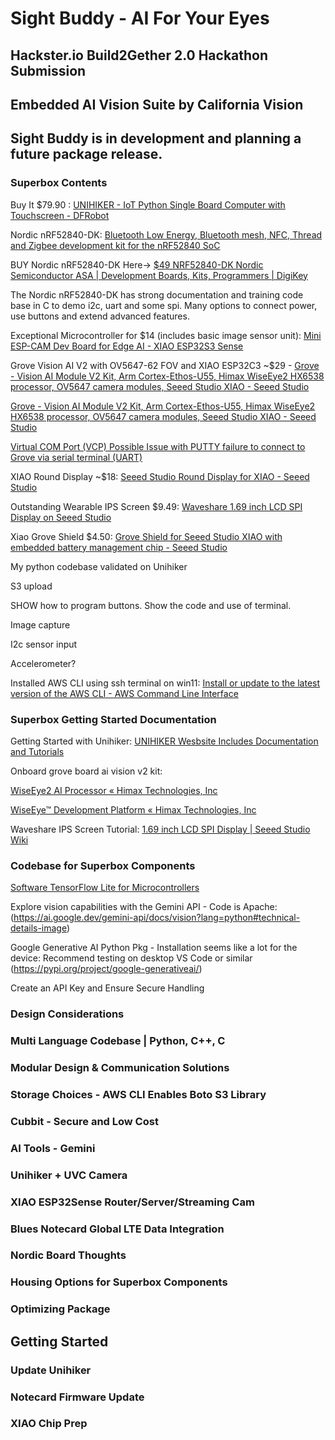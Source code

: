 # Sight Buddy - AI For Your Eyes
## Hackster.io Build2Gether 2.0 Hackathon Submission 
## Embedded AI Vision Suite by California Vision 
## Sight Buddy is in development and planning a future package release.

### Superbox Contents

Buy It $79.90 : [UNIHIKER - IoT Python Single Board Computer with Touchscreen - DFRobot](https://www.dfrobot.com/product-2691.html)

Nordic nRF52840-DK: [Bluetooth Low Energy, Bluetooth mesh, NFC, Thread and Zigbee development kit for the nRF52840 SoC](https://www.nordicsemi.com/Products/Development-hardware/nRF52840-DK)

BUY Nordic nRF52840-DK Here-> [$49 NRF52840-DK Nordic Semiconductor ASA | Development Boards, Kits, Programmers | DigiKey](https://www.digikey.com/en/products/detail/nordic-semiconductor-asa/NRF52840-DK/8593726?utm_source=oemsecrets&utm_medium=aggregator&utm_campaign=buynow) 

The Nordic nRF52840-DK has strong documentation and training code base in C to demo i2c, uart and some spi. Many options to connect power, use buttons and extend advanced features. 

Exceptional Microcontroller for $14 (includes basic image sensor unit): [Mini ESP-CAM Dev Board for Edge AI - XIAO ESP32S3 Sense](https://www.seeedstudio.com/XIAO-ESP32S3-Sense-p-5639.html)

Grove Vision AI V2 with OV5647-62 FOV and XIAO ESP32C3 ~$29 - [Grove - Vision AI Module V2 Kit, Arm Cortex-Ethos-U55, Himax WiseEye2 HX6538 processor, OV5647 camera modules, Seeed Studio XIAO - Seeed Studio](https://www.seeedstudio.com/Grove-Vision-AI-V2-Kit-p-5852.html)


[Grove - Vision AI Module V2 Kit, Arm Cortex-Ethos-U55, Himax WiseEye2 HX6538 processor, OV5647 camera modules, Seeed Studio XIAO - Seeed Studio](https://wiki.seeedstudio.com/grove_vision_ai_v2/)


[Virtual COM Port (VCP) Possible Issue with PUTTY failure to connect to Grove via serial terminal (UART)](https://deepbluembedded.com/stm32-usb-cdc-virtual-com-port-vcp-examples/)

XIAO Round Display ~$18: [Seeed Studio Round Display for XIAO - Seeed Studio](https://www.seeedstudio.com/Seeed-Studio-Round-Display-for-XIAO-p-5638.html)

Outstanding Wearable IPS Screen $9.49: [Waveshare 1.69 inch LCD SPI Display on Seeed Studio](https://www.seeedstudio.com/1-69inch-240-280-Resolution-IPS-LCD-Display-Module-p-5755.html)

Xiao Grove Shield $4.50: [Grove Shield for Seeed Studio XIAO with embedded battery management chip - Seeed Studio](https://www.seeedstudio.com/Grove-Shield-for-Seeeduino-XIAO-p-4621.html)

My python codebase validated on Unihiker

S3 upload

SHOW how to program buttons. Show the code and use of terminal.

Image capture

I2c sensor input

Accelerometer?

Installed AWS CLI using ssh terminal on win11: [Install or update to the latest version of the AWS CLI - AWS Command Line Interface](https://docs.aws.amazon.com/cli/latest/userguide/getting-started-install.html#getting-started-install-instructions)


### Superbox Getting Started Documentation
Getting Started with Unihiker: 
[UNIHIKER Wesbsite Includes Documentation and Tutorials](https://www.unihiker.com/)

Onboard grove board ai vision v2 kit:

[WiseEye2 AI Processor « Himax Technologies, Inc](https://www.himax.com.tw/products/wiseeye-ai-sensing/wiseeye2-ai-processor/)

[WiseEye™ Development Platform « Himax Technologies, Inc](https://www.himax.com.tw/products/wiseeye-ai-sensing/wiseeye-development-platform/)

Waveshare IPS Screen Tutorial:
[1.69 inch LCD SPI Display | Seeed Studio Wiki](https://wiki.seeedstudio.com/1-69inch_lcd_spi_display/)


### Codebase for Superbox Components

[Software TensorFlow Lite for Microcontrollers](https://www.tensorflow.org/lite/microcontrollers)

Explore vision capabilities with the Gemini API - Code is Apache:
(https://ai.google.dev/gemini-api/docs/vision?lang=python#technical-details-image)

Google Generative AI Python Pkg - Installation seems like a lot for the device:
Recommend testing on desktop VS Code or similar 
(https://pypi.org/project/google-generativeai/)

Create an API Key and Ensure Secure Handling

 

### Design Considerations
### Multi Language Codebase | Python, C++, C
### Modular Design & Communication Solutions
### Storage Choices - AWS CLI Enables Boto S3 Library
### Cubbit - Secure and Low Cost 
### AI Tools - Gemini
### Unihiker + UVC Camera
### XIAO ESP32Sense Router/Server/Streaming Cam
### Blues Notecard Global LTE Data Integration
### Nordic Board Thoughts
### Housing Options for Superbox Components
### Optimizing Package 

## Getting Started 
### Update Unihiker
### Notecard Firmware Update
### XIAO Chip Prep
